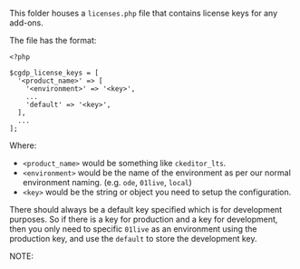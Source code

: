 This folder houses a `licenses.php` file that contains license keys for any add-ons.

The file has the format:
```
<?php

$cgdp_license_keys = [
  '<product_name>' => [
    '<environment>' => '<key>',
    ...
    'default' => '<key>',
  ],
  ...
];

```

Where:
* `<product_name>` would be something like `ckeditor_lts`.
* `<environment>` would be the name of the environment as per our normal environment naming. (e.g. `ode`, `01live`, `local`)
* `<key>` would be the string or object you need to setup the configuration.

There should always be a default key specified which is for development purposes. So if there is a key for production and a key for development, then you only need to specific `01live` as an environment using the production key, and use the `default` to store the development key.

NOTE:
